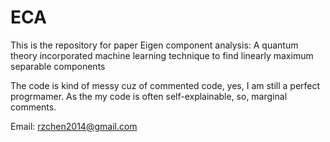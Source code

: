 # ECA
This is the repository for paper Eigen component analysis: A quantum theory incorporated machine learning technique to find linearly maximum separable components

The code is kind of messy cuz of commented code, yes, I am still a perfect progrmamer. As the my code is often self-explainable, so, marginal comments. 

Email: rzchen2014@gmail.com
